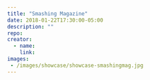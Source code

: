 ```yaml
---
title: "Smashing Magazine"
date: 2018-01-22T17:30:00-05:00
description: ""
repo: 
creator:
  - name:
    link:
images:
 - /images/showcase/showcase-smashingmag.jpg
---
```

